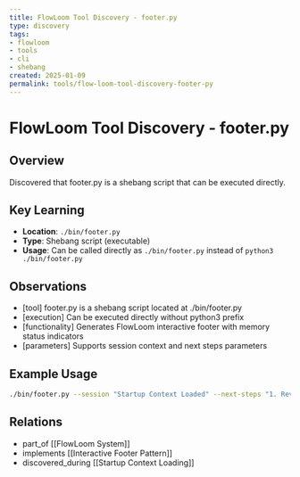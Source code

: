 ```yaml
---
title: FlowLoom Tool Discovery - footer.py
type: discovery
tags:
- flowloom
- tools
- cli
- shebang
created: 2025-01-09
permalink: tools/flow-loom-tool-discovery-footer-py
---
```


# FlowLoom Tool Discovery - footer.py

## Overview
Discovered that footer.py is a shebang script that can be executed directly.

## Key Learning
- **Location**: `./bin/footer.py`
- **Type**: Shebang script (executable)
- **Usage**: Can be called directly as `./bin/footer.py` instead of `python3 ./bin/footer.py`

## Observations
- [tool] footer.py is a shebang script located at ./bin/footer.py
- [execution] Can be executed directly without python3 prefix
- [functionality] Generates FlowLoom interactive footer with memory status indicators
- [parameters] Supports session context and next steps parameters

## Example Usage
```bash
./bin/footer.py --session "Startup Context Loaded" --next-steps "1. Review\\n2. Continue"
```

## Relations
- part_of [[FlowLoom System]]
- implements [[Interactive Footer Pattern]]
- discovered_during [[Startup Context Loading]]